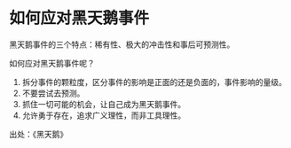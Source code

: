# 如何应对黑天鹅事件


黑天鹅事件的三个特点：稀有性、极大的冲击性和事后可预测性。

如何应对黑天鹅事件呢？

1. 拆分事件的颗粒度，区分事件的影响是正面的还是负面的，事件影响的量级。  
2. 不要尝试去预测。
3. 抓住一切可能的机会，让自己成为黑天鹅事件。
4. 允许勇于存在，追求广义理性，而非工具理性。

出处：《黑天鹅》
